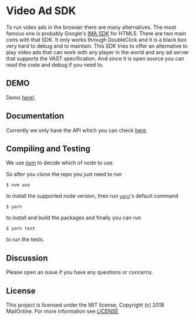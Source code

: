 # Video Ad SDK

To run video ads in the browser there are many alternatives. The most famous one is probably Google's [IMA SDK](https://developers.google.com/interactive-media-ads/docs/sdks/html5/) for HTML5. There are two main cons with that SDK. It only works through DoubleClick and it is a black box very hard to debug and to maintain. This SDK tries to offer an alternative to play video ads that can work with any player in the world and any ad server that supports the VAST specification. And since it is open source you can read the code and debug if you need to.

## DEMO
Demo [here!](https://mailonline.github.io/mol-video-ad-sdk/demo/index.html).

## Documentation
Currently we only have the API which you can check [here](https://mailonline.github.io/mol-video-ad-sdk/docs/index.html).

## Compiling and Testing
We use [nvm](https://github.com/creationix/nvm) to decide which of node to use.

So after you clone the repo you just need to run
```
$ nvm use
```
to install the supported node version, then run [`yarn`](https://yarnpkg.com/lang/en/docs/cli/#toc-default-command)'s default command
```
$ yarn
```
to install and build the packages and finally you can run
```
$ yarn test
```
to run the tests.

## Discussion

Please open an issue if you have any questions or concerns.


## License

This project is licensed under the MIT license, Copyright (c) 2018 MailOnline. For more information see [LICENSE](./LICENSE)